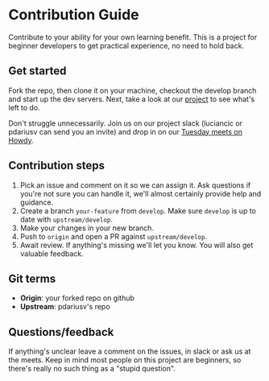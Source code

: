 # Contribution Guide

Contribute to your ability for your own learning benefit. This is a project for beginner developers to get practical experience, no need to hold back.

## Get started

Fork the repo, then clone it on your machine, checkout the develop branch and start up the dev servers. Next, take a look at our [project](https://github.com/pdariusv/howdy-group-project/projects/1) to see what's left to do.

Don't struggle unnecessarily. Join us on our project slack (luciancic or pdariusv can send you an invite) and drop in on our [Tuesday meets on Howdy](https://www.joinhowdy.com/groups/5e7cde8f9007a22d5dae6c43).

## Contribution steps

1. Pick an issue and comment on it so we can assign it. Ask questions if you're not sure you can handle it, we'll almost certainly provide help and guidance.
2. Create a branch `your-feature` from `develop`. Make sure `develop` is up to date with `upstream/develop`.
3. Make your changes in your new branch.
4. Push to `origin` and open a PR against `upstream/develop`.
5. Await review. If anything's missing we'll let you know. You will also get valuable feedback.

## Git terms

* **Origin**: your forked repo on github
* **Upstream**: pdariusv's repo

## Questions/feedback

If anything's unclear leave a comment on the issues, in slack or ask us at the meets. Keep in mind most people on this project are beginners, so there's really no such thing as a "stupid question".
